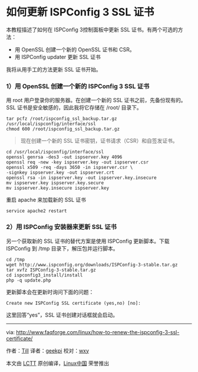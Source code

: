 如何更新 ISPConfig 3 SSL 证书
================================================================================
本教程描述了如何在 ISPConfig 3控制面板中更新 SSL 证书。有两个可选的方法：

- 用 OpenSSL 创建一个新的 OpenSSL 证书和 CSR。
- 用 ISPConfig updater 更新 SSL 证书

我将从用手工的方法更新 SSL 证书开始。

### 1）用 OpenSSL 创建一个新的 ISPConfig 3 SSL 证书 ###

用 root 用户登录你的服务器。在创建一个新的 SSL 证书之前，先备份现有的。SSL 证书是安全敏感的，因此我将它存储在 /root/ 目录下。

    tar pcfz /root/ispconfig_ssl_backup.tar.gz /usr/local/ispconfig/interface/ssl
    chmod 600 /root/ispconfig_ssl_backup.tar.gz

> 现在创建一个新的 SSL 证书密钥，证书请求（CSR）和自签发证书。

    cd /usr/local/ispconfig/interface/ssl
    openssl genrsa -des3 -out ispserver.key 4096
    openssl req -new -key ispserver.key -out ispserver.csr
    openssl x509 -req -days 3650 -in ispserver.csr \
    -signkey ispserver.key -out ispserver.crt
    openssl rsa -in ispserver.key -out ispserver.key.insecure
    mv ispserver.key ispserver.key.secure
    mv ispserver.key.insecure ispserver.key

重启 apache 来加载新的 SSL 证书

    service apache2 restart

### 2）用 ISPConfig 安装器来更新 SSL 证书 ###

另一个获取新的 SSL 证书的替代方案是使用 ISPConfig 更新脚本。下载 ISPConfig 到 /tmp 目录下，解压包并运行脚本。

    cd /tmp
    wget http://www.ispconfig.org/downloads/ISPConfig-3-stable.tar.gz
    tar xvfz ISPConfig-3-stable.tar.gz
    cd ispconfig3_install/install
    php -q update.php

更新脚本会在更新时询问下面的问题：

    Create new ISPConfig SSL certificate (yes,no) [no]:

这里回答“yes”，SSL 证书创建对话框就会启动。

--------------------------------------------------------------------------------

via: http://www.faqforge.com/linux/how-to-renew-the-ispconfig-3-ssl-certificate/

作者：[Till][a]
译者：[geekpi](https://github.com/geekpi)
校对：[wxy](https://github.com/wxy)

本文由 [LCTT](https://github.com/LCTT/TranslateProject) 原创编译，[Linux中国](https://linux.cn/) 荣誉推出

[a]:http://www.faqforge.com/author/till/
